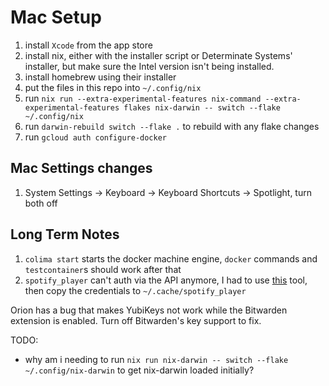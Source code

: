# Mac Setup

1. install `Xcode` from the app store
1. install nix, either with the installer script or Determinate Systems' installer, but make sure the Intel version isn't being installed.
1. install homebrew using their installer
1. put the files in this repo into `~/.config/nix`
1. run `nix run --extra-experimental-features nix-command --extra-experimental-features flakes nix-darwin -- switch --flake ~/.config/nix`
1. run `darwin-rebuild switch --flake .` to rebuild with any flake changes
1. run `gcloud auth configure-docker`

## Mac Settings changes

1. System Settings -> Keyboard -> Keyboard Shortcuts -> Spotlight, turn both off

## Long Term Notes

1. `colima start` starts the docker machine engine, `docker` commands and `testcontainer`s should work after that
1. `spotify_player` can't auth via the API anymore, I had to use [this](https://github.com/dspearson/librespot-auth) tool, then copy the credentials to `~/.cache/spotify_player`

Orion has a bug that makes YubiKeys not work while the Bitwarden extension is enabled. Turn off Bitwarden's key support to fix.

TODO:
- why am i needing to run `nix run nix-darwin -- switch --flake ~/.config/nix-darwin` to get nix-darwin loaded initially?
